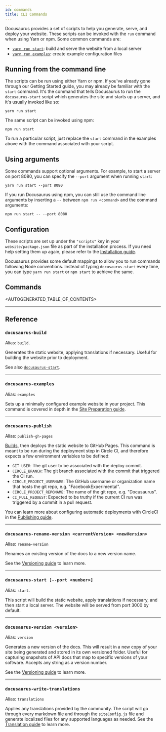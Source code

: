 ```yaml
---
id: commands
title: CLI Commands
---
```


Docusaurus provides a set of scripts to help you generate, serve, and deploy your website. These scripts can be invoked with the `run` command when using Yarn or npm. Some common commands are:

* [`yarn run start`](commands.md#docusaurus-start-port-number): build and serve the website from a local server
* [`yarn run examples`](commands.md#docusaurus-examples): create example configuration files


## Running from the command line 

The scripts can be run using either Yarn or npm. If you've already gone through our Getting Started guide, you may already be familiar with the `start` command. It's the command that tells Docusaurus to run the `docusaurus-start` script which generates the site and starts up a server, and it's usually invoked like so:

```
yarn run start
```

The same script can be invoked using npm:

```
npm run start
```

To run a particular script, just replace the `start` command in the examples above with the command associated with your script.

## Using arguments

Some commands support optional arguments. For example, to start a server on port 8080, you can specify the `--port` argument when running `start`:

```
yarn run start --port 8080
```

If you run Docusaurus using npm, you can still use the command line arguments by inserting a `--` between `npm run <command>` and the command arguments:

```
npm run start -- --port 8080
```

## Configuration

These scripts are set up under the `"scripts"` key in your `website/package.json` file as part of the installation process. If you need help setting them up again, please refer to the [Installation guide](getting-started.md#installation).

Docusaurus provides some default mappings to allow you to run commands following Node conventions. Instead of typing `docusaurus-start` every time, you can type `yarn run start` or `npm start` to achieve the same.

## Commands

<AUTOGENERATED_TABLE_OF_CONTENTS>

-----

## Reference

### `docusaurus-build`
Alias: `build`.

Generates the static website, applying translations if necessary. Useful for building the website prior to deployment. 

See also [`docusaurus-start`](commands.md#docusaurus-start-port-number).

---

### `docusaurus-examples`
Alias: `examples`

Sets up a minimally configured example website in your project. This command is covered in depth in the [Site Preparation guide](./getting-started-preparation.md).

---

### `docusaurus-publish`
Alias: `publish-gh-pages`

[Builds](commands.md#docusaurus-build), then deploys the static website to GitHub Pages. This command is meant to be run during the deployment step in Circle CI, and therefore expects a few environment variables to be defined:

 - `GIT_USER`: The git user to be associated with the deploy commit.
 - `CIRCLE_BRANCH`: The git branch associated with the commit that triggered the CI run.
 - `CIRCLE_PROJECT_USERNAME`: The GitHub username or organization name that hosts the git repo, e.g. "FacebookExperimental".
 - `CIRCLE_PROJECT_REPONAME`: The name of the git repo, e.g. "Docusaurus".
 - `CI_PULL_REQUEST`: Expected to be truthy if the current CI run was triggered by a commit in a pull request.

You can learn more about configuring automatic deployments with CircleCI in the [Publishing guide](./publishing.md).

---

### `docusaurus-rename-version <currentVersion> <newVersion>`
Alias: `rename-version`

Renames an existing version of the docs to a new version name.

See the [Versioning guide](./guides-versioning.md#renaming-existing-versions) to learn more.

---

### `docusaurus-start [--port <number>]`
Alias: `start`. 

This script will build the static website, apply translations if necessary, and then start a local server. The website will be served from port 3000 by default.

---

### `docusaurus-version <version>`
Alias: `version`

Generates a new version of the docs. This will result in a new copy of your site being generated and stored in its own versioned folder. Useful for capturing snapshots of API docs that map to specific versions of your software. Accepts any string as a version number.

See the [Versioning guide](./guides-versioning.md) to learn more.

---

### `docusaurus-write-translations`
Alias: `translations`

Applies any translations provided by the community. The script will go through every markdown file and through the `siteConfig.js` file and generate localized files for any supported languages as needed. See the [Translation guide](./translation.md) to learn more.
